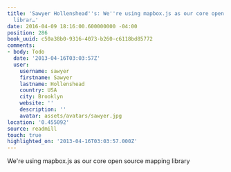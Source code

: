 ```yaml
---
title: 'Sawyer Hollenshead''s: We''re using mapbox.js as our core open source mapping
  librar…'
date: 2016-04-09 18:16:00.600000000 -04:00
position: 286
book_uuid: c50a38b0-9316-4073-b260-c6118bd85772
comments:
- body: Todo
  date: '2013-04-16T03:03:57Z'
  user:
    username: sawyer
    firstname: Sawyer
    lastname: Hollenshead
    country: USA
    city: Brooklyn
    website: ''
    description: ''
    avatar: assets/avatars/sawyer.jpg
location: '0.455092'
source: readmill
touch: true
highlighted_on: '2013-04-16T03:03:57.000Z'
---
```


We're using mapbox.js as our core open source mapping library
